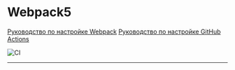 # Webpack5

[Руководство по настройке Webpack](https://webpack.js.org/guides/)
[Руководство по настройке GitHub Actions](https://docs.github.com/en/actions/quickstart)

![CI](https://github.com//NadinDesyatova/ajs_env/actions/workflows/web.yml/badge.svg)

---